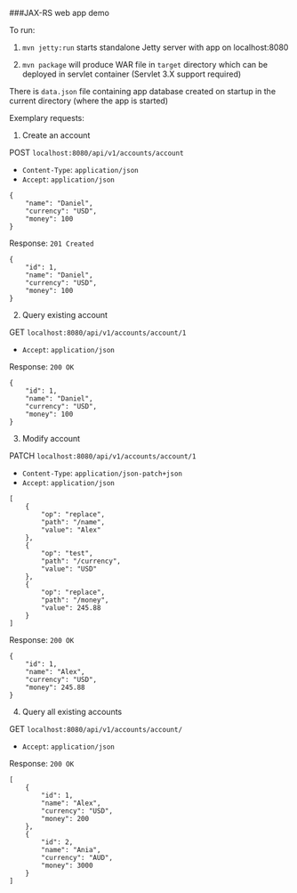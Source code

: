 ###JAX-RS web app demo

To run:
1) `mvn jetty:run` starts standalone Jetty server with app on localhost:8080
2. `mvn package` will produce WAR file in `target` directory which can be deployed in servlet container (Servlet 3.X support required)

There is `data.json` file containing app database created on startup in the current directory (where the app is started)

Exemplary requests:

1. Create an account

POST `localhost:8080/api/v1/accounts/account`

- `Content-Type`: `application/json`
- `Accept`: `application/json`

~~~~
{
    "name": "Daniel",
    "currency": "USD",
    "money": 100
}
~~~~

Response: `201 Created`

~~~~
{
    "id": 1,
    "name": "Daniel",
    "currency": "USD",
    "money": 100
}
~~~~


2. Query existing account

 GET `localhost:8080/api/v1/accounts/account/1`
- `Accept`: `application/json`

Response: `200 OK`

~~~~
{
    "id": 1,
    "name": "Daniel",
    "currency": "USD",
    "money": 100
}
~~~~


3. Modify account

 PATCH `localhost:8080/api/v1/accounts/account/1`

- `Content-Type`: `application/json-patch+json`
- `Accept`: `application/json`

~~~~
[
	{
		"op": "replace",
		"path": "/name",
		"value": "Alex"
	},
	{
		"op": "test",
		"path": "/currency",
		"value": "USD"
	},
	{
		"op": "replace",
		"path": "/money",
		"value": 245.88
	}
]
~~~~

Response: `200 OK`
~~~~
{
    "id": 1,
    "name": "Alex",
    "currency": "USD",
    "money": 245.88
}
~~~~

4. Query all existing accounts

GET `localhost:8080/api/v1/accounts/account/`

- `Accept`: `application/json`

Response: `200 OK`
~~~~
[
    {
        "id": 1,
        "name": "Alex",
        "currency": "USD",
        "money": 200
    },
    {
        "id": 2,
        "name": "Ania",
        "currency": "AUD",
        "money": 3000
    }
]
~~~~
